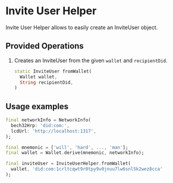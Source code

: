 # Invite User Helper

Invite User Helper allows to easily create an InviteUser object.

## Provided Operations

1. Creates an InviteUser from the given `wallet` and `recipientDid`.

    ```dart
    static InviteUser fromWallet(
      Wallet wallet,
      String recipientDid,
    )
    ```

## Usage examples

```dart
final networkInfo = NetworkInfo(
  bech32Hrp: 'did:com:',
  lcdUrl: 'http://localhost:1317',
);

final mnemonic = ['will', 'hard', ..., 'man'];
final wallet = Wallet.derive(mnemonic, networkInfo);

final inviteUser = InviteUserHelper.fromWallet(
  wallet, 'did:com:1crltcqwt9r0tpy9v0jnuu7lw6snl5k2wez8cca'
);
```
